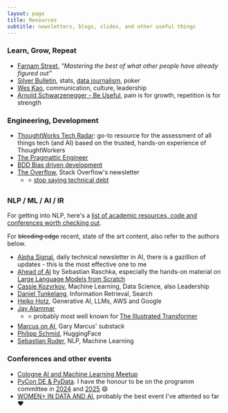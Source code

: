 ```yaml
---
layout: page
title: Resources
subtitle: newsletters, blogs, slides, and other useful things
---
```


### Learn, Grow, Repeat

* [Farnam Street](https://fs.blog), _"Mastering the best of what other people have already figured out"_
* [Silver Bulletin](https://www.natesilver.net), stats, [data journalism](https://data.fivethirtyeight.com), poker
* [Wes Kao](https://newsletter.weskao.com), communication, culture, leadership
* [Arnold Schwarzenegger - Be Useful](https://www.goodreads.com/book/show/125063314-be-useful), pain is for growth, repetition is for strength

### Engineering, Development

* [ThoughtWorks Tech Radar](https://www.thoughtworks.com/en-de/radar): go-to resource for the assessment of all things tech (and AI) based on the trusted, hands-on experience of ThoughtWorkers
* [The Pragmattic Engineer](https://newsletter.pragmaticengineer.com)
* [BDD Bias driven development](https://speakerdeck.com/mariofusco/bdd-bias-driven-development)
* [The Overflow](https://stackoverflow.blog/newsletter), Stack Overflow's newsletter
  * ⭐ [stop saying technical debt](https://stackoverflow.blog/2023/12/27/stop-saying-technical-debt/)

### NLP / ML / AI / IR

For getting into NLP, here's a [list of academic resources, code and conferences worth checking out](../_posts/2020-08-27-getting-into-nlp.md).

For ~~bleeding edge~~ recent, state of the art content, also refer to the authors below.

* [Alpha Signal](https://alphasignal.ai), daily technical newsletter in AI, there is a gazillion of updates - this is the most effective one to me
* [Ahead of AI](https://magazine.sebastianraschka.com) by Sebastian Raschka, especially the hands-on material on [Large Language Models from Scratch](https://github.com/rasbt/LLMs-from-scratch)
* [Cassie Kozyrkov](https://medium.com/@kozyrkov), Machine Learning, Data Science, also Leadership
* [Daniel Tunkelang](https://medium.com/@dtunkelang), Information Retrieval, Search
* [Heiko Hotz](https://medium.com/@heiko-hotz), Generative AI, LLMs, AWS and Google
* [Jay Alammar](https://jalammar.github.io/)
  * ⭐ probably most well known for [The Illustrated Transformer](http://jalammar.github.io/illustrated-transformer/)
* [Marcus on AI](https://garymarcus.substack.com/), Gary Marcus' substack
* [Philipp Schmid](https://www.philschmid.de/), HuggingFace
* [Sebastian Ruder](https://www.ruder.io/), NLP, Machine Learning

### Conferences and other events

* [Cologne AI and Machine Learning Meetup](http://caiml.events)
* [PyCon DE & PyData](https://2024.pycon.de). I have the honour to be on the programm committee in [2024](https://2024.pycon.de) and [2025](https://2025.pycon.de) 😄
* [WOMEN+ IN DATA AND AI](https://women-in-data-ai.tech), probably the best event I've attented so far ❤️
